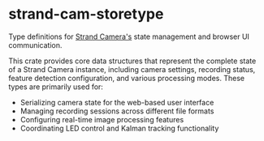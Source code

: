 # strand-cam-storetype

Type definitions for [Strand Camera's](https://strawlab.org/strand-cam) state
management and browser UI communication.

This crate provides core data structures that represent the complete state of a
Strand Camera instance, including camera settings, recording status, feature detection
configuration, and various processing modes. These types are primarily used for:

- Serializing camera state for the web-based user interface
- Managing recording sessions across different file formats
- Configuring real-time image processing features
- Coordinating LED control and Kalman tracking functionality
